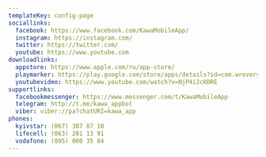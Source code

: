 ```yaml
---
templateKey: config-page
sociallinks:
  facebook: https://www.facebook.com/KawaMobileApp/
  instagram: https://instagram.com/
  twitter: https://twitter.com/
  youtube: https://www.youtube.com
downloadlinks:
  appstore: https://www.apple.com/ru/app-store/
  playmarker: https://play.google.com/store/apps/details?id=com.wrevery.kawa&hl=ru&ah=5-f06qrzrs1XrS9DvOC88W6RxxU
  youtubevideo: https://www.youtube.com/watch?v=NjP4i2cKDRE
supportlinks:
  facebookmessenger: https://www.messenger.com/t/KawaMobileApp
  telegram: http://t.me/kawa_appbot
  viber: viber://pa?chatURI=kawa_app
phones:
  kyivstar: (067) 387 87 10
  lifecell: (063) 201 13 91
  vodafone: (095) 000 35 84
---
```

